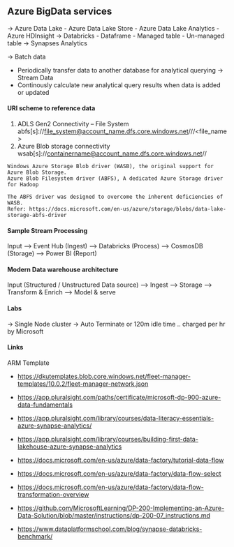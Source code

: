 
## Azure BigData services

  -> Azure Data Lake
     - Azure Data Lake Store
	 - Azure Data Lake Analytics
	 - Azure HDInsight
  -> Databricks
     - Dataframe
	 - Managed table
	 - Un-managed table
  -> Synapses Analytics
 

 -> Batch data
   - Periodically transfer data to another database for analytical querying
 -> Stream Data
   - Continously calculate new analytical query results when data is added or updated

   
#### URI scheme to reference data

   1. ADLS Gen2 Connectivity – File System
        abfs[s]://file_system@account_name.dfs.core.windows.net/<dir1>/<dir2>/<file_name>
   2. Azure Blob storage connectivity
        wsab[s]://containername@account_name.dfs.core.windows.net/<folder1>/<folder2>

    Windows Azure Storage Blob driver (WASB), the original support for Azure Blob Storage.
    Azure Blob Filesystem driver (ABFS), A dedicated Azure Storage driver for Hadoop
	
	The ABFS driver was designed to overcome the inherent deficiencies of WASB.
    Refer: https://docs.microsoft.com/en-us/azure/storage/blobs/data-lake-storage-abfs-driver


#### Sample Stream Processing

   Input --> Event Hub (Ingest) --> Databricks (Process) --> CosmosDB (Storage) --> Power BI (Report)

#### Modern Data warehouse architecture

   Input (Structured / Unstructured Data source) --> Ingest --> Storage --> Transform & Enrich --> Model & serve

#### Labs

  -> Single Node cluster
  -> Auto Terminate or 120m idle time .. charged per hr by Microsoft


#### Links

 ARM Template 
 - https://dkutemplates.blob.core.windows.net/fleet-manager-templates/10.0.2/fleet-manager-network.json

 - https://app.pluralsight.com/paths/certificate/microsoft-dp-900-azure-data-fundamentals

 - https://app.pluralsight.com/library/courses/data-literacy-essentials-azure-synapse-analytics/    
 - https://app.pluralsight.com/library/courses/building-first-data-lakehouse-azure-synapse-analytics

 - https://docs.microsoft.com/en-us/azure/data-factory/tutorial-data-flow
 - https://docs.microsoft.com/en-us/azure/data-factory/data-flow-select
 - https://docs.microsoft.com/en-us/azure/data-factory/data-flow-transformation-overview

 - https://github.com/MicrosoftLearning/DP-200-Implementing-an-Azure-Data-Solution/blob/master/instructions/dp-200-07_instructions.md
 - https://www.dataplatformschool.com/blog/synapse-databricks-benchmark/
